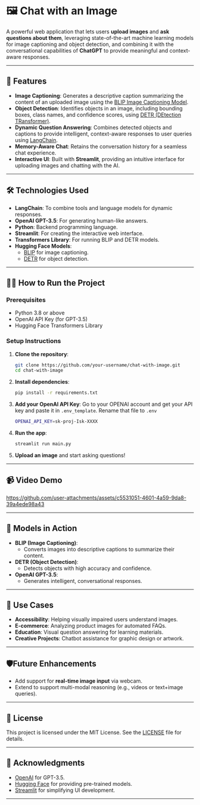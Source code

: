 # 🖼️ Chat with an Image

A powerful web application that lets users **upload images** and **ask questions about them**, leveraging state-of-the-art machine learning models for image captioning and object detection, and combining it with the conversational capabilities of **ChatGPT** to provide meaningful and context-aware responses.

---

## 🚀 Features

- **Image Captioning**: Generates a descriptive caption summarizing the content of an uploaded image using the [BLIP Image Captioning Model](https://huggingface.co/Salesforce/blip-image-captioning-large).
- **Object Detection**: Identifies objects in an image, including bounding boxes, class names, and confidence scores, using [DETR (DEtection TRansformer)](https://github.com/facebookresearch/detr).
- **Dynamic Question Answering**: Combines detected objects and captions to provide intelligent, context-aware responses to user queries using [LangChain](https://langchain-langchain.vercel.app/).
- **Memory-Aware Chat**: Retains the conversation history for a seamless chat experience.
- **Interactive UI**: Built with **Streamlit**, providing an intuitive interface for uploading images and chatting with the AI.

---

## 🛠️ Technologies Used

- **LangChain**: To combine tools and language models for dynamic responses.
- **OpenAI GPT-3.5**: For generating human-like answers.
- **Python**: Backend programming language.
- **Streamlit**: For creating the interactive web interface.
- **Transformers Library**: For running BLIP and DETR models.
- **Hugging Face Models**:
  - [BLIP](https://huggingface.co/Salesforce/blip-image-captioning-large) for image captioning.
  - [DETR](https://huggingface.co/facebook/detr-resnet-50) for object detection.

---

## 🧑‍💻 How to Run the Project

### Prerequisites
- Python 3.8 or above
- OpenAI API Key (for GPT-3.5)
- Hugging Face Transformers Library

### Setup Instructions

1. **Clone the repository**:
   ```bash
   git clone https://github.com/your-username/chat-with-image.git
   cd chat-with-image
   ```

2. **Install dependencies**:
   ```bash
   pip install -r requirements.txt
   ```

3. **Add your OpenAI API Key**:
   Go to your OPENAI account and get your API key and paste it in `.env_template`. Rename that file to `.env`
   ```bash
   OPENAI_API_KEY=sk-proj-Isk-XXXX
   ```

4. **Run the app**:
   ```bash
   streamlit run main.py
   ```

5. **Upload an image** and start asking questions!

---

## 📹 Video Demo

https://github.com/user-attachments/assets/c5531051-4601-4a59-9da8-39a4ede98a43

---

## 🤖 Models in Action

- **BLIP (Image Captioning)**:
  - Converts images into descriptive captions to summarize their content.
- **DETR (Object Detection)**:
  - Detects objects with high accuracy and confidence.
- **OpenAI GPT-3.5**:
  - Generates intelligent, conversational responses.

---

## 🎯 Use Cases

- **Accessibility**: Helping visually impaired users understand images.
- **E-commerce**: Analyzing product images for automated FAQs.
- **Education**: Visual question answering for learning materials.
- **Creative Projects**: Chatbot assistance for graphic design or artwork.

---

## 🛡️Future Enhancements

- Add support for **real-time image input** via webcam.
- Extend to support multi-modal reasoning (e.g., videos or text+image queries).

---

## 📜 License

This project is licensed under the MIT License. See the [LICENSE](LICENSE) file for details.

---

## 🙌 Acknowledgments

- [OpenAI](https://openai.com/) for GPT-3.5.
- [Hugging Face](https://huggingface.co/) for providing pre-trained models.
- [Streamlit](https://streamlit.io/) for simplifying UI development.

---

